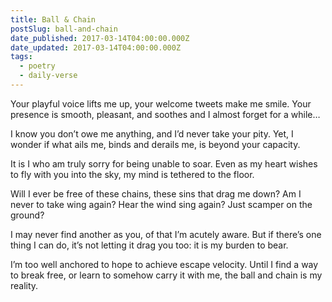 ```yaml
---
title: Ball & Chain
postSlug: ball-and-chain
date_published: 2017-03-14T04:00:00.000Z
date_updated: 2017-03-14T04:00:00.000Z
tags:
  - poetry
  - daily-verse
---
```


Your playful voice lifts me up,
your welcome tweets make me smile.
Your presence is smooth,
pleasant, and soothes
and I almost forget for a while…

I know you don’t owe me anything,
and I’d never take your pity.
Yet, I wonder if what ails me,
binds and derails me,
is beyond your capacity.

It is I who am truly sorry
for being unable to soar.
Even as my heart wishes to fly
with you into the sky,
my mind is tethered to the floor.

Will I ever be free of these chains,
these sins that drag me down?
Am I never to take wing again?
Hear the wind sing again?
Just scamper on the ground?

I may never find another as you,
of that I’m acutely aware.
But if there’s one thing I can do,
it’s not letting it drag you too:
it is my burden to bear.

I’m too well anchored to hope
to achieve escape velocity.
Until I find a way to break free,
or learn to somehow carry it with me,
the ball and chain is my reality.
